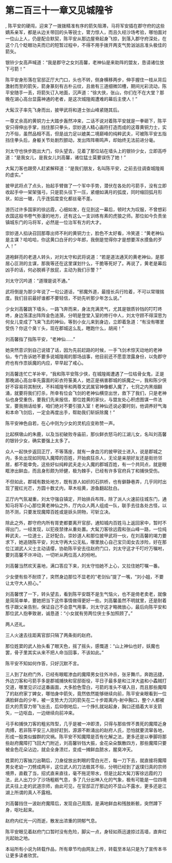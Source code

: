 # 第二百三十一章又见城隍爷
,  陈平安的硬闯，迎来了一拨拨精准有序的箭矢阻滞，马将军安插在郡守府的这些嫡系亲军，都是从边关带回的头等锐士，膂力惊人，而且久经沙场考验，哪怕面对一位山上人，仍是配合默契，陈平安从那边屋脊起身飞掠，到落入郡守府深处，在这个几个眨眼功夫而已的短暂过程中，不得不用手拨开两支气势汹汹且准头极佳的箭矢。
   银铃少女高声喊道：“我是郡守之女刘高馨，老神仙是来助阵的盟友，恳请诸位放下弓箭！”
   陈平安身形落在官邸正厅大门口，头也不转，侧身横移两步，伸手握住一枝从背后激射而至的箭矢，箭身篆刻有古朴云纹，且凿有三道细微凹槽，期间光彩流动，陈平安随手一丢，将箭矢订入地面，沉声道：“徐大侠，张山，你们在不在大堂？那晚在湖心高台显露神通的老者，是这次城隍阁遭难的幕后主使人！”
   大髯汉子率先飞身而出，披甲武将和道士张山峰紧随其后。
   一尊丈余高的黄铜力士大踏步轰然冲来，二话不说对着陈平安就是一拳砸下，陈平安只得伸出手掌，挡住那只拳头，崇妙道人精心画符打造而成的这尊黄铜力士，实力不俗，虽然品相不高，但是战力足以媲美二境巅峰的纯粹武夫，可被陈平安五指挡住拳头后，身躯关节处剧烈颤动，发出阵阵嘶鸣声，却始终无法前进分毫。
   刘太守也快步跑出大门，仰头望去，见着了那位站在墙头上的银铃少女，立即高呼道：“是我女儿，是我女儿刘高馨，诸位猛士莫要误伤了她！”
   大髯刀客也跟旁人赶紧解释道：“是我们朋友，名叫陈平安，之前去往调查城隍阁的虚实。”
   披甲武将点了点头，抬起手臂做了一个军中手势，潜伏在各处的弓箭手，没有立即收起手中一架架强弓，只是箭头往下一压，紧绷如满月的弧度，同时缩回弧月形状，如出一辙，几乎连弧度变化都丝毫不差。
   游历过许多国家的徐远霞，心细如发，在见到这一幕后，顿时大为叹服，不曾想彩衣国这般书卷气弥漫的地方，还有这么一支训练有素的虎狼之师。那位如今负责坐镇城东门的马将军，必然是一位治军有方的大才。
   崇妙道人掐诀召回那尊出师不利的黄铜力士，脸色不太好看，冷笑道：“黄老神仙是主谋？哈哈哈，你这黄口白牙的少年郎，我倒是觉得你才是想要浑水摸鱼的歹人！”
   道袍鲜亮的老道人转头，对刘太守和武将说道：“若是道法通天的黄老神仙，是那居心叵测的主谋，那我等还在这里谋划什么，干脆等死好了。再说了，黄老是幕后凶手的话，何必脱裤子放屁，主动为我们示警？”
   刘太守沉吟道：“道理是说不通。”
   武将倒是为那少年说了一句公道话，“邪魔外道，最擅长兵行险着，不可以常理揣度。我们目前最好谁都不要轻信，不妨先听那少年怎么说。”
   少女刘高馨跳下墙头，一路飞奔而来，身法充满灵气，尤其是银质铃铛的叮叮咚咚，身边荡漾出阵阵金色涟漪，分明是登堂入室的修行中人，刘太守顾不得深思为何女儿变成了飞来飞去的神仙，等到小女儿来到身边，立即着急道：“有没有哪里受伤？你这个臭丫头，现在郡城这么乱，瞎跑什么，胡闹！”
   刘高馨指了指陈平安，“老神仙……”
   她突然意识到自己说错了话，因为先前赶路的时候，一手飞剑术惊天动地的老神仙，专门告诉她不要多说城隍阁的那场战事，他目前还不愿意泄露身份，以免郡守府也有作祟妖魔的内应，早早起了戒心。
   刘高馨连忙亡羊补牢，“我和陈平安陈少侠，在城隍阁遭遇了一位枯骨女鬼，正是那晚湖心高台率先露面的彩衣符箓美人，她正是祸害郡城的妖魔之一，我和陈少侠好不容易将其制伏，不料城隍爷和两尊文武属官神像都入魔了，七窍之内黑烟翻涌，就要将我们打杀，所幸有位会飞剑的老神仙横空出世，救下了我们，只是老神仙也身受重伤，要我们先来报信，那位姓黄的家伙，与盟友处心积虑图谋一件法宝，要我捎话给爹，咱们绝对不要引狼入室！老神仙还说必要时刻，他调养好气海和本命飞剑后，一定会再度出手，帮助我们斩妖除魔！”
   陈平安神色自若，在心中则为少女的灵机应变称赞一声。
   比起棋墩山的朱鹿，以及当初破败寺庙前，那伙鲜衣怒马的江湖儿女，名叫刘高馨的银铃少女，确实要强上太多了。
   众人一起快步返回正厅，不等落座，就有一身血污的披甲锐士进入，说是郡城之内，多处出现如同陷入魔障的百姓，开始疯狂杀人，无论是亲朋好友还是街坊邻居，都不能幸免，这些好似纯粹武夫走火入魔的郡城百姓，有一个共同点，就是眼眶渗出鲜血，而且身形颇为矫健，极为棘手，已经有许多官府兵丁和捕快受伤。
   不但如此，郡城有数处地方，既有游人如织的石拱桥，也有僻静巷弄，几乎同时出现了猩红光芒，方圆十数丈内，草木枯黄，游鱼翻起肚白。
   正厅内气氛凝重，刘太守强自镇定，开始排兵布阵，除了派人火速前往城东门，通知马将军小心那位黄老神仙之外，厅内众人两人组成一队，联手去往各处古怪，以防不测，只要发现魔障百姓或是妖头阴物，可斩立决。
   除此之外，郡守府内所有胥吏都要离开官邸，通知城内百姓马上返回家中，暂时不得出门，一经发现，以犯夜禁律从重处置。大髯刀客徐远霞和张山峰一路，一位纯粹武夫，一位道士，正好配合。崇妙道人和那位披甲武将一伙，在刘高馨的竭力要求下，她追随陈平安，刘太守再大公无私，哪里放心自己宝贝闺女去涉险，好在那位江湖武人义士主动请缨，协助陈平安去往赵府门口，刘太守这才千叮咛万嘱咐，要刘高馨不许冲动，一切听从两位高人的吩咐。
   刘高馨当然欢天喜地，满口答应下来，刘太守怕她不上心，又拉住她叮嘱一番。
   少女便有些不耐烦了，突然身边那位不显老的“老剑仙”提了一嘴，“刘小姐，不要让太守大人担心。”
   刘高馨愣了一下，转头望去，看到陈平安既不是生气恼火，也不是倚老卖老，就像是简简单单，要她把当下这件事情做得更好一些。刘高馨虽然不明就里，还是耐着性子跟父亲告别，保证自己不会意气用事，刘太守这才略微放心，最后向陈平安和那位武人抱拳致谢，诚恳道：“小女就有劳两位侠士多加照顾了。”
   两人还礼。
   三人火速去往距离官邸只隔了两条街的赵府。
   那位姓窦的武人抬头看了眼天色，摇了摇头，感慨道：“山上神仙也好，妖魔也罢，骨子里其实从来不把人命当回事，不该如此。”
   陈平安不知如何作答，只好沉默不言。
   三人到了赵府门外，已经有眼眶渗血的魔障男女往外冲杀，张牙舞爪，奔跑迅捷，外边刀客和弓箭手多是郡城捕快和官邸衙役，平日子最多是和江洋大盗和小蟊贼打交道，哪里见识过这番画面，大多脸色雪白，弓箭的准头不堪入目，而且那些魔障了的赵府家丁婢女，哪怕身中箭矢，竟然依然能够继续向前，陈平安亲眼看到一位满脸鲜血的少年，被一支势大力沉的箭矢在二十步距离内-射中胸口，整个人都被巨大的贯穿力带飞出去，后仰倒地后，一个挣扎就站起身，胸口还插着大半支箭矢，一边呕血，一边继续向前冲来。
   弓手和捕快刀客的粗劣阵型，几乎是被一冲即溃，只得与那些悍不畏死的魔障近身肉搏，若非陈平安三人刚好赶到，源源不断涌出的赵府人氏，恐怕就要流窜各地，形成一股类似蝗群的灾祸。陈平安不知魔障是否有化解之法，更多还是以拳脚将那些赵府魔障打飞回大门附近，刘高馨铃铛大振，金花朵朵飘散四方，那些魔障只要被金色花朵沾边，就会全身溃烂，变成一摊鲜血脓水，腥臭冲天。
   姓窦的刀客抽刀出鞘后，刀身绽放出刺眼的雪白光芒，每一刀下去，就直接将魔障男女老幼一刀劈成两半，这位武人的刀法极其不俗，分明已经到了返璞归真的宗师境界，直截了当，招式直来直往，毫不拖泥带水，但是比起大髯刀客徐远霞的刀法，此人出刀少了沙场粗粝气息，多了几分出神入化的气象，极有可能是一位四境武夫往上走的武道宗师，由此可见，在官邸正厅那边的不显山不露水，更多还是江湖上所谓的真人不露相。
   刘高馨挡住一波赵府魔障后，发现自己周围，是满地鲜血和残肢断骸，突然蹲下身，呕吐起来。
   赵府内红光一闪而逝，散发出浓重的阴郁气息。
   陈平安眼见着赵府门口暂时没有危险，脚尖一点，身轻如燕迅速掠过高墙，直奔红光起始之地。
  本站所有小说为转载作品，所有章节均由网友上传，转载至本站只是为了宣传本书让更多读者欣赏。